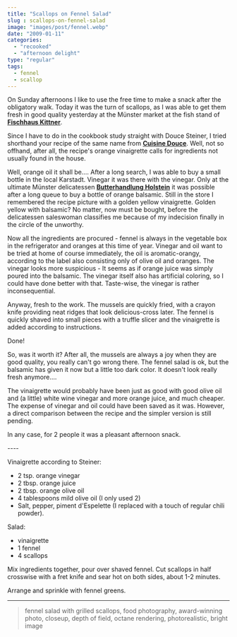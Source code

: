 ```yaml
---
title: "Scallops on Fennel Salad"
slug : scallops-on-fennel-salad
image: "images/post/fennel.webp"
date: "2009-01-11"
categories: 
  - "recooked"
  - "afternoon delight"
type: "regular"
tags: 
  - fennel
  - scallop
---
```


On Sunday afternoons I like to use the free time to make a snack after the obligatory walk. Today it was the turn of scallops, as I was able to get them fresh in good quality yesterday at the Münster market at the fish stand of **[Fischhaus Kittner](http://www.fischhaus-kittner.de)**.

Since I have to do in the cookbook study straight with Douce Steiner, I tried shorthand your recipe of the same name from **[Cuisine Douce](https://www.feinschmeckerblog.de/2008/09/29/das_kochbuch_des_jahres_kommt_von_douce_steiner_deutschlands_einziger_zwei-sterne-kchin/)**. Well, not so offhand, after all, the recipe's orange vinaigrette calls for ingredients not usually found in the house.

Well, orange oil it shall be.... After a long search, I was able to buy a small bottle in the local Karstadt. Vinegar it was there with the vinegar. Only at the ultimate Münster delicatessen **[Butterhandlung Holstein](http://www.butterhandlung-holstein.de/butterhandlung/)** it was possible after a long queue to buy a bottle of orange balsamic. Still in the store I remembered the recipe picture with a golden yellow vinaigrette. Golden yellow with balsamic? No matter, now must be bought, before the delicatessen saleswoman classifies me because of my indecision finally in the circle of the unworthy.

Now all the ingredients are procured - fennel is always in the vegetable box in the refrigerator and oranges at this time of year. Vinegar and oil want to be tried at home of course immediately, the oil is aromatic-orangy, according to the label also consisting only of olive oil and oranges. The vinegar looks more suspicious - It seems as if orange juice was simply poured into the balsamic. The vinegar itself also has artificial coloring, so I could have done better with that. Taste-wise, the vinegar is rather inconsequential.

Anyway, fresh to the work. The mussels are quickly fried, with a crayon knife providing neat ridges that look delicious-cross later. The fennel is quickly shaved into small pieces with a truffle slicer and the vinaigrette is added according to instructions.

Done!

So, was it worth it? After all, the mussels are always a joy when they are good quality, you really can't go wrong there. The fennel salad is ok, but the balsamic has given it now but a little too dark color. It doesn't look really fresh anymore....

The vinaigrette would probably have been just as good with good olive oil and (a little) white wine vinegar and more orange juice, and much cheaper. The expense of vinegar and oil could have been saved as it was. However, a direct comparison between the recipe and the simpler version is still pending.

In any case, for 2 people it was a pleasant afternoon snack.

\----

Vinaigrette according to Steiner: 
* 2 tsp. orange vinegar 
* 2 tbsp. orange juice 
* 2 tbsp. orange olive oil 
* 4 tablespoons mild olive oil (I only used 2) 
* Salt, pepper, piment d'Espelette (I replaced with a touch of regular chili powder).

Salad: 

* vinaigrette 
* 1 fennel 
* 4 scallops

Mix ingredients together, pour over shaved fennel. Cut scallops in half crosswise with a fret knife and sear hot on both sides, about 1-2 minutes.

Arrange and sprinkle with fennel greens.

----

> fennel salad with grilled scallops, food photography, award-winning photo, closeup, depth of field, octane rendering, photorealistic, bright image

